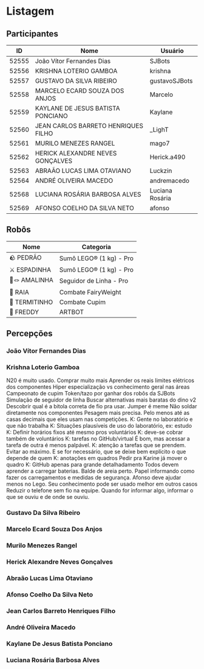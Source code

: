 # Listagem

## Participantes

| ID    | Nome                                | Usuário         |
| ----- | ----------------------------------- | --------------- |
| 52555 | João Vítor Fernandes Dias           | SJBots          |
| 52556 | KRISHNA LOTERIO GAMBOA              | krishna         |
| 52557 | GUSTAVO DA SILVA RIBEIRO            | gustavoSJBots   |
| 52558 | MARCELO ECARD SOUZA DOS ANJOS       | Marcelo         |
| 52559 | KAYLANE DE JESUS BATISTA PONCIANO   | Kaylane         |
| 52560 | JEAN CARLOS BARRETO HENRIQUES FILHO | _LighT          |
| 52561 | MURILO MENEZES RANGEL               | mago7           |
| 52562 | HERICK ALEXANDRE NEVES GONÇALVES    | Herick.a490     |
| 52563 | ABRAÃO LUCAS LIMA OTAVIANO          | Luckzin         |
| 52564 | ANDRÉ OLIVEIRA MACEDO               | andremacedo     |
| 52568 | LUCIANA ROSÁRIA BARBOSA ALVES       | Luciana Rosária |
| 52569 | AFONSO COELHO DA SILVA NETO         | afonso          |

## Robôs

| Nome         | Categoria               |
| ------------ | ----------------------- |
| 🪨 PEDRÃO     | Sumô LEGO® (1 kg) - Pro |
| ⚔️ ESPADINHA  | Sumô LEGO® (1 kg) - Pro |
| 💓🪢 AMALINHA  | Seguidor de Linha - Pro |
| 🐠 RAIA       | Combate FairyWeight     |
| 🐜 TERMITINHO | Combate Cupim           |
| 🐻 FREDDY     | ARTBOT                  |

## Percepções

### João Vítor Fernandes Dias

### Krishna Loterio Gamboa

N20 é muito usado. Comprar muito mais
Aprender os reais limites elétricos dos componentes
Hiper especialização vs conhecimento geral nas áreas
Campeonato de cupim
Token/tazo por ganhar dos robôs da SJBots
Simulação de seguidor de linha
Buscar alternativas mais baratas do dino v2
Descobrir qual é a bitola correta de fio pra usar. Jumper é meme
Não soldar diretamente nos componentes
Pesagem mais precisa. Pelo menos até as casas decimais que eles usam nas competições.
K: Gente no laboratório e que não trabalha
K: Situações plausíveis de uso do laboratório, ex: estudo
K: Definir horários fixos até mesmo pros voluntários
K: deve-se cobrar também de voluntários
K: tarefas no GitHub/virtual É bom, mas acessar a tarefa de outra é menos palpável.
K: atenção a tarefas que se prendem. Evitar ao máximo. E se for necessário, que se deixe bem explícito o que depende de quem
K: anotações em quadros
Pedir pra Karine já mover o quadro
K: GitHub apenas para grande detalhadamento
Todos devem aprender a carregar baterias.
Balde de areia perto.
Papel informando como fazer os carregamentos e medidas de segurança.
Afonso deve ajudar menos no Lego. Seu conhecimento pode ser usado melhor em outros casos
Reduzir o telefone sem fio na equipe. Quando for informar algo, informar o que se ouviu e de onde se ouviu.

### Gustavo Da Silva Ribeiro

### Marcelo Ecard Souza Dos Anjos

### Murilo Menezes Rangel

### Herick Alexandre Neves Gonçalves

### Abraão Lucas Lima Otaviano

### Afonso Coelho Da Silva Neto

### Jean Carlos Barreto Henriques Filho

### André Oliveira Macedo

### Kaylane De Jesus Batista Ponciano

### Luciana Rosária Barbosa Alves
